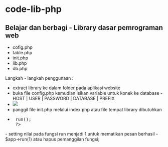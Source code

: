 # code-lib-php
Belajar dan berbagi - Library dasar pemrograman web
----------------------------------------------------------------------------------------------------------------------
- cofig.php
- table.php
- init.php
- lib.php
- db.php

Langkah - langkah penggunaan :
- extract library ke dalam folder pada aplikasi website
- buka file config.php kemudian isikan variable untuk konek ke database - HOST | USER | PASSWORD | DATABASE | PREFIX
- <img src="/dwilanang/code-lib-php/raw/master/capture-config.php.gif" />
- panggil file init.php melalui index.php atau file tempat library dibutuhkan
-  <pre>
    <?php
        include "code-lib-php/init.php";
    	$app = new lib;
    	$app->run();
    ?>
  </pre>
- setting nilai pada fungsi run menjadi 1 untuk mematikan pesan berhasil - $app->run(1) atau hapus pemanggilan fungsi;
